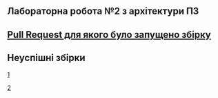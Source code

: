 Лабораторна робота №2 з архітектури ПЗ
---

## [Pull Request для якого було запущено збірку](https://github.com/magicvegetable/kpi-apz-2/pull/1)

## Неуспішні збірки
[1](https://github.com/magicvegetable/kpi-apz-2/commit/ae12eb7564de4cf516f670962f748bab5481aa50)

[2](https://github.com/magicvegetable/kpi-apz-2/commit/0e2c3f580d86cc03ec60e346adf4524ccedfcd23)

